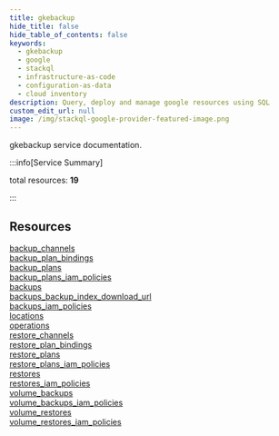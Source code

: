 ```yaml
---
title: gkebackup
hide_title: false
hide_table_of_contents: false
keywords:
  - gkebackup
  - google
  - stackql
  - infrastructure-as-code
  - configuration-as-data
  - cloud inventory
description: Query, deploy and manage google resources using SQL
custom_edit_url: null
image: /img/stackql-google-provider-featured-image.png
---
```


gkebackup service documentation.

:::info[Service Summary]

total resources: __19__  

:::

## Resources
<div class="row">
<div class="providerDocColumn">
<a href="/gkebackup/backup_channels/">backup_channels</a><br />
<a href="/gkebackup/backup_plan_bindings/">backup_plan_bindings</a><br />
<a href="/gkebackup/backup_plans/">backup_plans</a><br />
<a href="/gkebackup/backup_plans_iam_policies/">backup_plans_iam_policies</a><br />
<a href="/gkebackup/backups/">backups</a><br />
<a href="/gkebackup/backups_backup_index_download_url/">backups_backup_index_download_url</a><br />
<a href="/gkebackup/backups_iam_policies/">backups_iam_policies</a><br />
<a href="/gkebackup/locations/">locations</a><br />
<a href="/gkebackup/operations/">operations</a><br />
<a href="/gkebackup/restore_channels/">restore_channels</a>
</div>
<div class="providerDocColumn">
<a href="/gkebackup/restore_plan_bindings/">restore_plan_bindings</a><br />
<a href="/gkebackup/restore_plans/">restore_plans</a><br />
<a href="/gkebackup/restore_plans_iam_policies/">restore_plans_iam_policies</a><br />
<a href="/gkebackup/restores/">restores</a><br />
<a href="/gkebackup/restores_iam_policies/">restores_iam_policies</a><br />
<a href="/gkebackup/volume_backups/">volume_backups</a><br />
<a href="/gkebackup/volume_backups_iam_policies/">volume_backups_iam_policies</a><br />
<a href="/gkebackup/volume_restores/">volume_restores</a><br />
<a href="/gkebackup/volume_restores_iam_policies/">volume_restores_iam_policies</a>
</div>
</div>